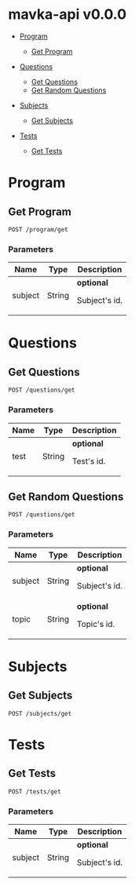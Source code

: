 # mavka-api v0.0.0



- [Program](#program)
	- [Get Program](#get-program)
	
- [Questions](#questions)
	- [Get Questions](#get-questions)
	- [Get Random Questions](#get-random-questions)
	
- [Subjects](#subjects)
	- [Get Subjects](#get-subjects)
	
- [Tests](#tests)
	- [Get Tests](#get-tests)
	


# Program

## Get Program



	POST /program/get


### Parameters

| Name    | Type      | Description                          |
|---------|-----------|--------------------------------------|
| subject			| String			| **optional** <p>Subject's id.</p>							|

# Questions

## Get Questions



	POST /questions/get


### Parameters

| Name    | Type      | Description                          |
|---------|-----------|--------------------------------------|
| test			| String			| **optional** <p>Test's id.</p>							|

## Get Random Questions



	POST /questions/get


### Parameters

| Name    | Type      | Description                          |
|---------|-----------|--------------------------------------|
| subject			| String			| **optional** <p>Subject's id.</p>							|
| topic			| String			| **optional** <p>Topic's id.</p>							|

# Subjects

## Get Subjects



	POST /subjects/get


# Tests

## Get Tests



	POST /tests/get


### Parameters

| Name    | Type      | Description                          |
|---------|-----------|--------------------------------------|
| subject			| String			| **optional** <p>Subject's id.</p>							|


